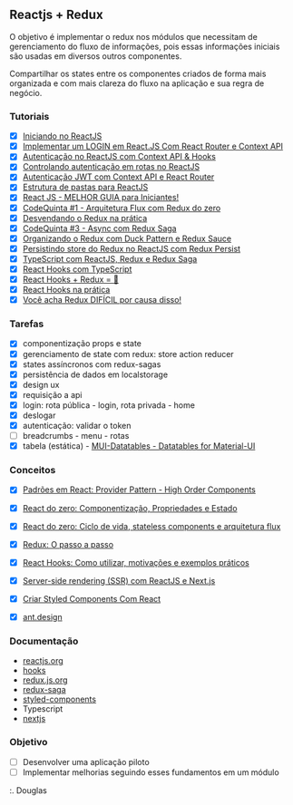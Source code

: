## Reactjs + Redux  

O objetivo é implementar o redux nos módulos que necessitam de gerenciamento do fluxo de informações, pois essas informações iniciais são usadas em diversos outros componentes.

Compartilhar os states entre os componentes criados de forma mais organizada e com mais clareza do fluxo na aplicação e sua regra de negócio. 

### Tutoriais 

- [x] [Iniciando no ReactJS](https://www.youtube.com/watch?v=7A4UQGrFU9Q) 
- [x] [Implementar um LOGIN em React.JS Com React Router e Context API](https://www.youtube.com/watch?v=FVxdFxxkdDI) 
- [x] [Autenticação no ReactJS com Context API & Hooks](https://www.youtube.com/watch?v=KISMYYXSIX8&t=45s) 
- [x] [Controlando autenticação em rotas no ReactJS](https://www.youtube.com/watch?v=sYe4r8WXGQg)
- [x] [Autenticação JWT com Context API e React Router](https://www.youtube.com/watch?v=AClyxTbfI08)
- [x] [Estrutura de pastas para ReactJS](https://www.youtube.com/watch?v=X2RKRKdqqwM)
- [x] [React JS - MELHOR GUIA para Iniciantes!](https://www.youtube.com/watch?v=Ws9WVHhNq5M)  
- [x] [CodeQuinta #1 - Arquitetura Flux com Redux do zero](https://www.youtube.com/watch?v=69e1MoUWE1g) 
- [x] [Desvendando o Redux na prática](https://www.youtube.com/watch?v=u99tNt3TZf8) 
- [x] [CodeQuinta #3 - Async com Redux Saga](https://www.youtube.com/watch?v=qU9DesjDJic) 
- [x] [Organizando o Redux com Duck Pattern e Redux Sauce](https://www.youtube.com/watch?v=q-If9n-tUyA) 
- [x] [Persistindo store do Redux no ReactJS com Redux Persist](https://www.youtube.com/watch?v=LGkNjt7k4UQ)
- [x] [TypeScript com ReactJS, Redux e Redux Saga](https://www.youtube.com/watch?v=OXxul6AvXNs)
- [x] [React Hooks com TypeScript](https://www.youtube.com/watch?v=GOB-lawExXc)
- [x] [React Hooks + Redux = 💜](https://www.youtube.com/watch?v=7L7MhxjI4PE)
- [x] [React Hooks na prática](https://www.youtube.com/watch?v=6WB16wZS61c) 
- [x] [Você acha Redux DIFÍCIL por causa disso!](https://www.youtube.com/watch?v=1xbFstDfUXs)   

### Tarefas 

- [x] componentização props e state 
- [x] gerenciamento de state com redux: store action reducer 
- [x] states assíncronos com redux-sagas
- [x] persistência de dados em localstorage
- [x] design ux
- [x] requisição a api
- [x] login: rota pública - login, rota privada - home
- [x] deslogar 
- [x] autenticação: validar o token 
- [ ] breadcrumbs - menu - rotas
- [x] tabela (estática) - [MUI-Datatables - Datatables for Material-UI](https://www.npmjs.com/package/mui-datatables) 

### Conceitos 

- [x] [Padrões em React: Provider Pattern - High Order Components](https://oieduardorabelo.medium.com/padr%C3%B5es-em-react-provider-pattern-b520c37ed733)
- [x] [React do zero: Componentização, Propriedades e Estado](https://blog.rocketseat.com.br/react-do-zero-componentizacao-propriedades-e-estado/) 
- [x] [React do zero: Ciclo de vida, stateless components e arquitetura flux](https://blog.rocketseat.com.br/react-do-zero-ciclo-de-vida-stateless-components-e-arquitetura-flux/) 
- [x] [Redux: O passo a passo](https://blog.rocketseat.com.br/redux-o-passo-a-passo/)
- [x] [React Hooks: Como utilizar, motivações e exemplos práticos](https://blog.rocketseat.com.br/react-hooks/)
- [x] [Server-side rendering (SSR) com ReactJS e Next.js](https://blog.rocketseat.com.br/ssr-nextjs-reactjs/)
- [x] [Criar Styled Components Com React](https://blog.matheuscastiglioni.com.br/criando-styled-components-com-react/)
- [x] [ant.design](https://ant.design/components/overview/)


### Documentação

- [reactjs.org](https://pt-br.reactjs.org/docs/react-component.html)
- [hooks](https://reactjs.org/docs/hooks-intro.html) 
- [redux.js.org](https://redux.js.org/introduction/getting-started)
- [redux-saga](https://redux-saga.js.org/) 
- [styled-components](https://styled-components.com/)
- Typescript
- [nextjs](https://nextjs.org/)

### Objetivo

- [ ] Desenvolver uma aplicação piloto
- [ ] Implementar melhorias seguindo esses fundamentos em um módulo

:. Douglas 